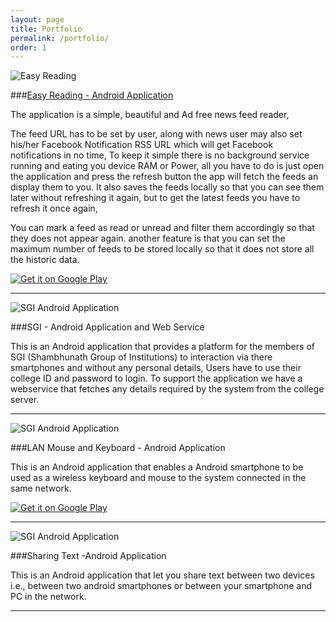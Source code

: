 ```yaml
---
layout: page
title: Portfolio
permalink: /portfolio/
order: 1
---
```



<img src="https://raw.githubusercontent.com/zkhan93/EasyReading/master/res/drawable-xhdpi/ic_launcher.png" title="Easy Reading" class="project-image"/>

###[Easy Reading - Android Application](http://zkhan93.github.io/EasyReading/)

The application is a simple, beautiful and Ad free news feed reader,

The feed URL has to be set by user, along with news user may also set his/her Facebook Notification RSS URL which will get Facebook notifications in no time,
To keep it simple there is no background service running and eating you device RAM or Power, all you have to do is just open the application and press the refresh button the app will fetch the feeds an display them to you.
It also saves the feeds locally so that you can see them later without refreshing it again, but to get the latest feeds you have to refresh it once again,

You can mark a feed as read or unread and filter them accordingly so that they does not appear again.
another feature is that you can set the maximum number of feeds to be stored locally so that it does not store all the historic data.

<a href="https://play.google.com/store/apps/details?id=nu.info.zeeshan.rnf">
  <img alt="Get it on Google Play"
       src="https://developer.android.com/images/brand/en_generic_rgb_wo_45.png" />
</a>

<hr>

<img src="https://raw.githubusercontent.com/zkhan93/SGI_app/master/res/drawable-xxhdpi/ic_launcher.png" title="SGI Android Application" class="project-image" />

###SGI - Android Application and Web Service

This is an Android application that provides a platform for the members of SGI (Shambhunath Group of Institutions) to interaction via there smartphones and without any personal details,
Users have to use their college ID and password to login. To support the application we have a webservice that fetches any details required by the system from the college server.

<hr>

<img src="https://raw.githubusercontent.com/zkhan93/LANMouseAndKeyboardApp/master/res/drawable-xxhdpi/ic_launcher.png" title="SGI Android Application" class="project-image" />

###LAN Mouse and Keyboard - Android Application

This is an Android application that enables a Android smartphone to be used as a wireless keyboard and mouse to the system connected in the same network.

<a href="https://play.google.com/store/apps/details?id=io.github.zkhan93.lanmak">
  <img alt="Get it on Google Play"
       src="https://developer.android.com/images/brand/en_generic_rgb_wo_45.png" />
</a>

<hr>

<img src="https://raw.githubusercontent.com/zkhan93/SharingText/master/res/drawable-xhdpi/ic_launcher.png" title="SGI Android Application" class="project-image" />

###Sharing Text -Android Application

This is an Android application that let you share text between two devices i.e., between two android smartphones or between your smartphone and PC in the network.

<hr>
